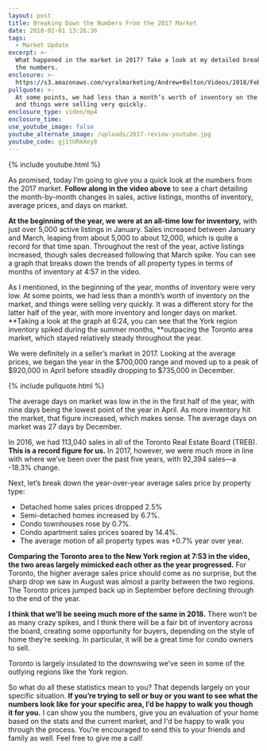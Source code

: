 ```yaml
---
layout: post
title: Breaking Down the Numbers From the 2017 Market
date: 2018-02-01 13:26:36
tags:
  - Market Update
excerpt: >-
  What happened in the market in 2017? Take a look at my detailed breakdown of
  the numbers.
enclosure: >-
  https://s3.amazonaws.com/vyralmarketing/Andrew+Bolton/Videos/2018/February/Newmarket+Real+Estate+Agent-+Breaking+Down+the+Numbers+From+the+2017+Market.mp4
pullquote: >-
  At some points, we had less than a month’s worth of inventory on the market
  and things were selling very quickly.
enclosure_type: video/mp4
enclosure_time:
use_youtube_image: false
youtube_alternate_image: /uploads/2017-review-youtube.jpg
youtube_code: gj1tURmXey8
---
```



{% include youtube.html %}

As promised, today I’m going to give you a quick look at the numbers from the 2017 market. **Follow along in the video above** to see a chart detailing the month-by-month changes in sales, active listings, months of inventory, average prices, and days on market.

**At the beginning of the year, we were at an all-time low for inventory,** with just over 5,000 active listings in January. Sales increased between January and March, leaping from about 5,000 to about 12,000, which is quite a record for that time span. Throughout the rest of the year, active listings increased, though sales decreased following that March spike. You can see a graph that breaks down the trends of all property types in terms of months of inventory at 4:57 in the video.

As I mentioned, in the beginning of the year, months of inventory were very low. At some points, we had less than a month’s worth of inventory on the market, and things were selling very quickly. It was a different story for the latter half of the year, with more inventory and longer days on market. **Taking a look at the graph at 6:24, you can see that the York region inventory spiked during the summer months,&nbsp;**outpacing the Toronto area market, which stayed relatively steady throughout the year.

We were definitely in a seller’s market in 2017. Looking at the average prices, we began the year in the $700,000 range and moved up to a peak of $920,000 in April before steadily dropping to $735,000 in December.

{% include pullquote.html %}

The average days on market was low in the in the first half of the year, with nine days being the lowest point of the year in April. As more inventory hit the market, that figure increased, which makes sense. The average days on market was 27 days by December.

In 2016, we had 113,040 sales in all of the Toronto Real Estate Board (TREB). **This is a record figure for us.** In 2017, however, we were much more in line with where we’ve been over the past five years, with 92,394 sales—a -18.3% change.

Next, let’s break down the year-over-year average sales price by property type:

* Detached home sales prices dropped 2.5%
* Semi-detached homes increased by 6.7%.
* Condo townhouses rose by 0.7%.
* Condo apartment sales prices soared by 14.4%.
* The average motion of all property types was +0.7% year over year.

**Comparing the Toronto area to the New York region at 7:53 in the video, the two areas largely mimicked each other as the year progressed.** For Toronto, the higher average sales price should come as no surprise, but the sharp drop we saw in August was almost a parity between the two regions. The Toronto prices jumped back up in September before declining through to the end of the year.

**I think that we’ll be seeing much more of the same in 2018.** There won’t be as many crazy spikes, and I think there will be a fair bit of inventory across the board, creating some opportunity for buyers, depending on the style of home they’re seeking. In particular, it will be a great time for condo owners to sell.

Toronto is largely insulated to the downswing we’ve seen in some of the outlying regions like the York region.

So what do all these statistics mean to you? That depends largely on your specific situation. **If you’re trying to sell or buy or you want to see what the numbers look like for your specific area, I’d be happy to walk you though it for you.** I can show you the numbers, give you an evaluation of your home based on the stats and the current market, and I'd be happy to walk you through the process. You’re encouraged to send this to your friends and family as well. Feel free to give me a call!